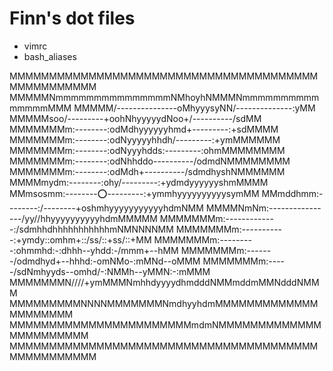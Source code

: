 # Finn's dot files

* vimrc
* bash_aliases


MMMMMMMMMMMMMMMMMMMMMMMMMMMMMMMMMMMMMMMMMMMMMMMMMM
MMMMMNmmmmmmmmmmmmmmmNMhoyhNMMMNmmmmmmmmmmmmmmmMMM
MMMMM/---------------oMhyyysyNN/--------------:yMM
MMMMMsoo/---------+oohNhyyyyydNoo+/----------/sdMM
MMMMMMMm:--------:odMdhyyyyyyhmd+---------:+sdMMMM
MMMMMMMm:--------:odNyyyyyhhdh/---------:+ymMMMMMM
MMMMMMMm:--------:odNyyyhdds:---------:ohmMMMMMMMM
MMMMMMMm:--------:odNhhddo----------/odmdNMMMMMMMM
MMMMMMMm:--------:odMdh+----------/sdmdhyshNMMMMMM
MMMMmydm:--------:ohy/---------:+ydmdyyyyyyshmMMMM
MMmsosmm:--------:o:---------:+ymmhyyyyyyyyyysymMM
MMmddhmm:--------:/--------+oshmhyyyyyyyyyyyhdmNMM
MMMMNmNm:----------------/yy//hhyyyyyyyyyyhdmMMMMM
MMMMMMMm:-------------:/sdmhhdhhhhhhhhhhhmNMNNNNMM
MMMMMMMm:-----------:+ymdy::omhm+::/ss/::+ss/::+MM
MMMMMMMm:---------:ohmmhd:-:dhhh--yhdd:-/mmm+--hMM
MMMMMMMm:-------/odmdhyd+--hhhd:-omNMo-:mMNd--oMMM
MMMMMMMm:-----/sdNmhyyds--omhd/-:NMMh--yMMN:-:mMMM
MMMMMMMN////+ymMMMNmhhdyyyydhmdddNMMmddmMMNdddNMMM
MMMMMMMMMNNNNMMMMMMMNmdhyyhdmMMMMMMMMMMMMMMMMMMMMM
MMMMMMMMMMMMMMMMMMMMMMMmdmNMMMMMMMMMMMMMMMMMMMMMMM
MMMMMMMMMMMMMMMMMMMMMMMMMMMMMMMMMMMMMMMMMMMMMMMMMM

